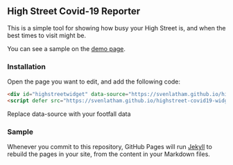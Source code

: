 ## High Street Covid-19 Reporter

This is a simple tool for showing how busy your High Street is, and when the best times to visit might be.

You can see a sample on the [demo page](https://svenlatham.github.io/highstreet-covid19-widget/).

### Installation

Open the page you want to edit, and add the following code:

```markdown
<div id="highstreetwidget" data-source="https://svenlatham.github.io/highstreet-covid19-widget/sample.csv"></div>
<script defer src="https://svenlatham.github.io/highstreet-covid19-widget/widget.js?src=24"></script>
```

Replace data-source with your footfall data


### Sample


<div id="highstreetwidget" data-source="https://svenlatham.github.io/highstreet-covid19-widget/sample.csv"></div>
<script defer src="https://svenlatham.github.io/highstreet-covid19-widget/widget.js"></script>

Whenever you commit to this repository, GitHub Pages will run [Jekyll](https://jekyllrb.com/) to rebuild the pages in your site, from the content in your Markdown files.

